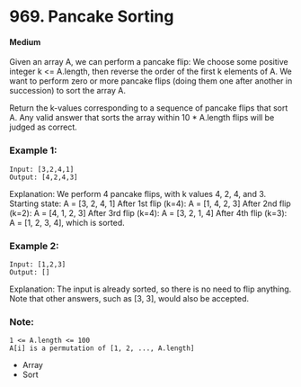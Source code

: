 # 969. Pancake Sorting
#### Medium

Given an array A, we can perform a pancake flip: We choose some positive integer k <= A.length, then reverse the order of the first k elements of A.  We want to perform zero or more pancake flips (doing them one after another in succession) to sort the array A.

Return the k-values corresponding to a sequence of pancake flips that sort A.  Any valid answer that sorts the array within 10 * A.length flips will be judged as correct.

 

### Example 1:
```
Input: [3,2,4,1]
Output: [4,2,4,3]
```
Explanation: 
We perform 4 pancake flips, with k values 4, 2, 4, and 3.
Starting state: A = [3, 2, 4, 1]
After 1st flip (k=4): A = [1, 4, 2, 3]
After 2nd flip (k=2): A = [4, 1, 2, 3]
After 3rd flip (k=4): A = [3, 2, 1, 4]
After 4th flip (k=3): A = [1, 2, 3, 4], which is sorted. 

### Example 2:

```
Input: [1,2,3]
Output: []
```
Explanation: The input is already sorted, so there is no need to flip anything.
Note that other answers, such as [3, 3], would also be accepted.
 

### Note:

```
1 <= A.length <= 100
A[i] is a permutation of [1, 2, ..., A.length]
```

* Array
* Sort